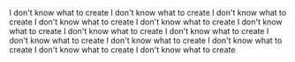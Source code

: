I don't know what to create
I don't know what to create
I don't know what to create
I don't know what to create
I don't know what to create
I don't know what to create
I don't know what to create
I don't know what to create
I don't know what to create
I don't know what to create
I don't know what to create
I don't know what to create
I don't know what to create
